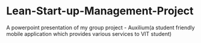 # Lean-Start-up-Management-Project
A powerpoint presentation of my group project - Auxilium(a student friendly mobile application which provides various services to VIT student)
